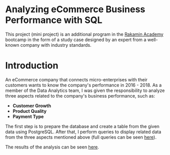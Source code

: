 # Analyzing eCommerce Business Performance with SQL

This project (mini project) is an additional program in the [Rakamin Academy](https://www.rakamin.com/) bootcamp in the form of a study case designed by an expert from a well-known company with industry standards.

# Introduction

An eCommerce company that connects micro-enterprises with their customers wants to know the company's performance in 2016 - 2018. As a member of the Data Analytics team, I was given the responsibility to analyze three aspects related to the company's business performance, such as:

* **Customer Growth**
* **Product Quality**
* **Payment Type**

The first step is to prepare the database and create a table from the given data using PostgreSQL. After that, I perform queries to display related data from the three aspects mentioned above (full queries can be seen [here](https://github.com/abdsyafiq/Analyzing-eCommerce-Business-Performance-with-SQL/blob/master/Analyzing%20eCommerce%20Business%20Performance%20with%20SQL.sql)).

The results of the analysis can be seen [here](https://github.com/abdsyafiq/Analyzing-eCommerce-Business-Performance-with-SQL/blob/master/Analyzing%20eCommerce%20Business%20Performance%20with%20SQL.pdf).
